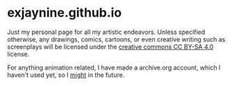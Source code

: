 # exjaynine.github.io
Just my personal page for all my artistic endeavors.
Unless specified otherwise, any drawings, comics, cartoons, or even creative writing such as screenplays will be licensed under the [creative commons CC BY-SA 4.0](https://creativecommons.org/licenses/by-sa/4.0/) license.

For anything animation related, I have made a archive.org account, which I haven't used yet, so I [might](https://archive.org/details/@matthew_polk) in the future.
